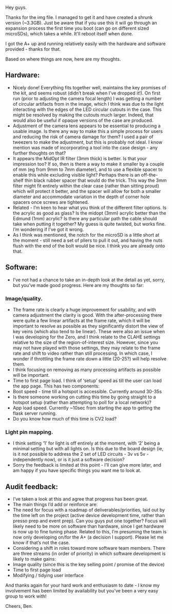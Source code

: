 Hey guys.

Thanks for the img file.  I managed to get it and have created a shrunk version (~3.3GB). Just be aware that if you use this it will go through an expansion process the first time you boot (can go on different sized microSDs), which takes a while. It'll reboot itself when done.

I got the A+ up and running relatively easily with the hardware and software provided - thanks for that.

Based on where things are now, here are my thoughts.

## Hardware:
* Nicely done! Everything fits together well, maintains the key promises of the kit, and seems robust (didn’t break when I’ve dropped it!).
On first run (prior to adjusting the camera focal length) I was getting a number of circular artifacts from in the image, which I think was due to the light interacting with the edges of the LED circular cutouts in the case. This might be resolved by making the cutouts much larger. Indeed, that would also be useful if opaque versions of the case are produced.
* Adjustment of the camera lens appears to be essential to producing a usable image. Is there any way to make this a simple process for users and reducing the risk of camera damage for them?  I used a pair of tweezers to make the adjustment, but this is probably not ideal.  I know mention was made of incorporating a tool into the case design - any further thoughts on that?
* It appears the MidOpt IR filter (3mm thick) is better.  Is that your impression too?  If so, then is there a way to make it smaller by a couple of mm (eg from 9mm to 7mm diameter), and to use a flexible spacer to enable this while excluding visible light?  Perhaps there is an off-the-shelf thin black rubber spacer that would do the trick. This way the 3mm filter might fit entirely within the clear case (rather than sitting proud) which will protect it better, and the spacer will allow for both a smaller diameter and accommodate variation in the depth of corner hole spacers once screws are tightened.  
* Related - I’m keen to hear what you think of the different filter options.  Is the acrylic as good as glass?  Is the midopt (3mm) acrylic better than the Edmund (1mm) acrylic?
Is there any particular path the cable should take when putting it together?  My guess is quite twisted, but works fine.  I’m wondering if I’ve got it wrong.
* As I think was mentioned, the notch for the microSD is a little short at the moment - still need a set of pliers to pull it out, and having the nuts flush with the end of the bolt would be nice.  I think you are already onto that.

## Software:
* I’ve not had a chance to take an in-depth look at the detail as yet, sorry, but you’ve made good progress.  Here are my thoughts so far:
### Image/quality.
* The frame rate is clearly a huge improvement for usability, and with camera adjustment the clarity is good.  With the after-processing there were quite a few linear artifacts at the frame rate, which it will be important to resolve as possible as they significantly distort the view of key veins (which also tend to be linear).  These were also an issue when I was developing for the Zero, and I think relate to the CLAHE settings relative to the size of the region-of-interest size.  However, since you may not have played with those settings, they may relate to the frame rate and shift to video rather than still processing.  In which case, I wonder if throttling the frame rate down a little (20-25?) will help resolve them.
* I think focusing on removing as many processing artifacts as possible will be important.
* Time to first page load.  I think of ‘setup’ speed as till the user can load the app page.  This has two components:
* Boot speed - time till a hotspot is accessible. Currently around 30-35s
* Is there someone working on cutting this time by going straight to a hotspot setup (rather than attempting to poll for a local network)?
* App load speed. Currently ~10sec from starting the app to getting the flask server running.  
* Do you know how much of this time is CV2 load?
### Light pin mapping.
* I think setting ‘1’ for light is off entirely at the moment, with ‘2’ being a minimal setting but with all lights on.  Is this due to the board design (ie, is it not possible to address the 2 set of LED circuits - 3v vs 5v - independently now), or is it just a software decision?
* Sorry the feedback is limited at this point - I’ll can give more later, and am happy if you have specific things you want me to look at.

## Audit feedback:
* I’ve taken a look at this and agree that progress has been great.
* The main things I’d add or reinforce are:
* The need for focus with a roadmap of deliverables/priorities, laid out by the time left on the project (active device development time, rather than presso prep and event prep).  Can you guys put one together?  Focus will likely need to be more on software than hardware, since I get hardware is now up to fine tuning phase.
Related to this, I’m presuming the team is now only developing on/for the A+ (a decision I support).  Please let me know if that’s not the case.
* Considering a shift in roles toward more software team members.  There are three streams (in order of priority) in which software development is likely to make gains:
* Image quality (since this is the key selling point / promise of the device)
* Time to first page load
* Modifying / tidying user interface

And thanks again for your hard work and enthusiasm to date - I know my involvement has been limited by availability but you’ve been a very easy group to work with!

Cheers,
Ben.
